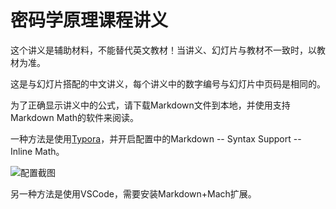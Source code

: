 # 密码学原理课程讲义

这个讲义是辅助材料，不能替代英文教材！当讲义、幻灯片与教材不一致时，以教材为准。

这是与幻灯片搭配的中文讲义，每个讲义中的数字编号与幻灯片中页码是相同的。

为了正确显示讲义中的公式，请下载Markdown文件到本地，并使用支持Markdown Math的软件来阅读。

一种方法是使用[Typora](https://www.typora.io/)，并开启配置中的Markdown -- Syntax Support -- Inline Math。

![配置截图](http://support.typora.io/media/math/Snip20180818_2.png)

另一种方法是使用VSCode，需要安装Markdown+Mach扩展。

